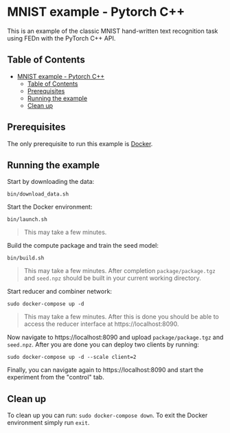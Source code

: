 # MNIST example - Pytorch C++
This is an example of the classic MNIST hand-written text recognition task using FEDn with the PyTorch C++ API.

## Table of Contents
- [MNIST example - Pytorch C++](#mnist-example---pytorch-c)
  - [Table of Contents](#table-of-contents)
  - [Prerequisites](#prerequisites)
  - [Running the example](#running-the-example)
  - [Clean up](#clean-up)

## Prerequisites
The only prerequisite to run this example is [Docker](https://www.docker.com).

## Running the example

Start by downloading the data:
```
bin/download_data.sh
```

Start the Docker environment:
```
bin/launch.sh
```
> This may take a few minutes.

Build the compute package and train the seed model:
```
bin/build.sh
```
> This may take a few minutes. After completion `package/package.tgz` and `seed.npz` should be built in your current working directory.

Start reducer and combiner network:
```
sudo docker-compose up -d
```
> This may take a few minutes. After this is done you should be able to access the reducer interface at https://localhost:8090.

Now navigate to https://localhost:8090 and upload `package/package.tgz` and `seed.npz`. After you are done you can deploy two clients by running:
```
sudo docker-compose up -d --scale client=2
```

Finally, you can navigate again to https://localhost:8090 and start the experiment from the "control" tab.

## Clean up
To clean up you can run: `sudo docker-compose down`. To exit the Docker environment simply run `exit`.